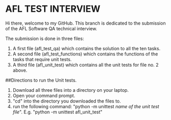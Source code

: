 # AFL TEST INTERVIEW
Hi there, welcome to my GitHub.
This branch is dedicated to the submission of the AFL Software QA technical interview.

The submission is done in three files: 
1. A first file (afl_test_qa) which contains the solution to all the ten tasks.
2. A second file (afl_test_functions) which contains the functions of the tasks that require unit tests.
3. A third file (afl_unit_test) which contains all the unit tests for file no. 2 above.

##Directions to run the Unit tests.
1. Download all three files into a directory on your laptop.
2. Open your command prompt.
3. "cd" into the directory you downloaded the files to.
4. run the following command: "python -m unittest *name of the unit test file*". E.g. "python -m unittest afl_unit_test"
